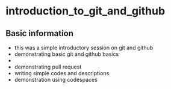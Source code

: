 # introduction_to_git_and_github
## Basic information
<ul>
  <li>this was a simple introductory session on git and github</li>
  <li>demonstrating basic git and github basics</li>
  <li>
  <li>demonstrating pull request</li>
  <li>writing simple codes and descriptions</li>
  <li>demonstration using codespaces</li>
</ul>
